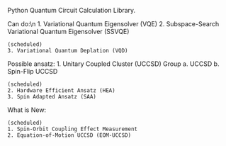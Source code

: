 Python Quantum Circuit Calculation Library.

Can do:\n
    1. Variational Quantum Eigensolver (VQE)
    2. Subspace-Search Variational Quantum Eigensolver (SSVQE)

    (scheduled)
    3. Variational Quantum Deplation (VQD)

Possible ansatz:
    1. Unitary Coupled Cluster (UCCSD) Group
        a. UCCSD
        b. Spin-Flip UCCSD

    (scheduled)
    2. Hardware Efficient Ansatz (HEA)
    3. Spin Adapted Ansatz (SAA)

What is New:

    (scheduled)
    1. Spin-Orbit Coupling Effect Measurement
    2. Equation-of-Motion UCCSD (EOM-UCCSD)